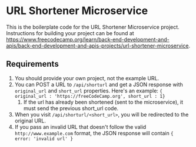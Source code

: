 # URL Shortener Microservice

This is the boilerplate code for the URL Shortener Microservice project. Instructions for building your project can be found at https://www.freecodecamp.org/learn/back-end-development-and-apis/back-end-development-and-apis-projects/url-shortener-microservice.

## Requirements

1. You should provide your own project, not the example URL.
2. You can POST a URL to `/api/shorturl` and get a JSON response with `original_url` and `short_url` properties. Here's an example: `{ original_url : 'https://freeCodeCamp.org', short_url : 1}`
   1. If the url has already been shortened (sent to the microservice), it must send the previous short_url code.
3. When you visit `/api/shorturl/<short_url>`, you will be redirected to the original URL.
4. If you pass an invalid URL that doesn't follow the valid `http://www.example.com` format, the JSON response will contain `{ error: 'invalid url' }`